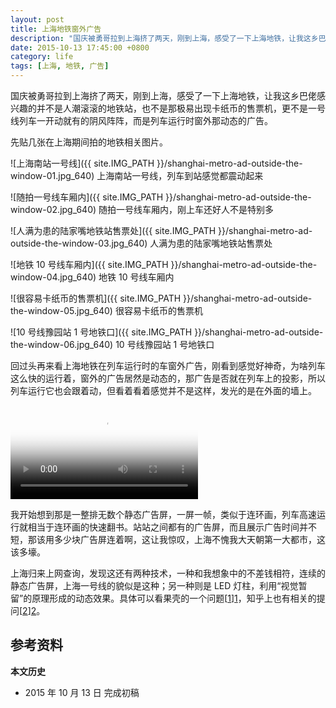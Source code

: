 ```yaml
---
layout: post
title: 上海地铁窗外广告
description: "国庆被勇哥拉到上海挤了两天，刚到上海，感受了一下上海地铁，让我这乡巴佬感兴趣的并不是人潮滚滚的地铁站，也不是那极易出现卡纸币的售票机，更不是一号线列车一开动就有的阴风阵阵，而是列车运行时窗外那动态的广告。"
date: 2015-10-13 17:45:00 +0800
category: life
tags: [上海, 地铁, 广告]
---
```


国庆被勇哥拉到上海挤了两天，刚到上海，感受了一下上海地铁，让我这乡巴佬感兴趣的并不是人潮滚滚的地铁站，也不是那极易出现卡纸币的售票机，更不是一号线列车一开动就有的阴风阵阵，而是列车运行时窗外那动态的广告。

先贴几张在上海期间拍的地铁相关图片。

![上海南站一号线]({{ site.IMG_PATH }}/shanghai-metro-ad-outside-the-window-01.jpg_640)
上海南站一号线，列车到站感觉都震动起来

![随拍一号线车厢内]({{ site.IMG_PATH }}/shanghai-metro-ad-outside-the-window-02.jpg_640)
随拍一号线车厢内，刚上车还好人不是特别多

![人满为患的陆家嘴地铁站售票处]({{ site.IMG_PATH }}/shanghai-metro-ad-outside-the-window-03.jpg_640)
人满为患的陆家嘴地铁站售票处

![地铁 10 号线车厢内]({{ site.IMG_PATH }}/shanghai-metro-ad-outside-the-window-04.jpg_640)
地铁 10 号线车厢内

![很容易卡纸币的售票机]({{ site.IMG_PATH }}/shanghai-metro-ad-outside-the-window-05.jpg_640)
很容易卡纸币的售票机

![10 号线豫园站 1 号地铁口]({{ site.IMG_PATH }}/shanghai-metro-ad-outside-the-window-06.jpg_640)
10 号线豫园站 1 号地铁口

回过头再来看上海地铁在列车运行时的车窗外广告，刚看到感觉好神奇，为啥列车这么快的运行着，窗外的广告居然是动态的，那广告是否就在列车上的投影，所以列车运行它也会跟着动，但看着看着感觉并不是这样，发光的是在外面的墙上。

<video class="video" poster="{{ site.IMG_PATH }}/shanghai-metro-ad-outside-the-window-01.mp4?vframe/jpg/offset/0" controls>
  <source src="{{ site.IMG_PATH }}/shanghai-metro-ad-outside-the-window-01.mp4" type="video/mp4" />
  <source src="{{ site.IMG_PATH }}/shanghai-metro-ad-outside-the-window-01.webm" type="video/webm" />
  <source src="{{ site.IMG_PATH }}/shanghai-metro-ad-outside-the-window-01.ogv" type="video/ogg" />
  <embed src="{{ site.IMG_PATH }}/flvplayer.swf" allowFullScreen="true" FlashVars="vcastr_file={{ site.IMG_PATH }}/shanghai-metro-ad-outside-the-window-01.flv&IsAutoPlay=0&IsContinue=1" quality="high" pluginspage="http://www.macromedia.com/go/getflashplayer" type="application/x-shockwave-flash" width="640" height="360"></embed>  
</video>

我开始想到那是一整排无数个静态广告屏，一屏一帧，类似于连环画，列车高速运行就相当于连环画的快速翻书。站站之间都有的广告屏，而且展示广告时间并不短，那该用多少块广告屏连着啊，这让我惊叹，上海不愧我大天朝第一大都市，这该多壕。

上海归来上网查询，发现这还有两种技术，一种和我想象中的不差钱相符，连续的静态广告屏，上海一号线的貌似是这种；另一种则是 LED 灯柱，利用“视觉暂留”的原理形成的动态效果。具体可以看果壳的一个问题[[1]][1]，知乎上也有相关的提问[[2]][2]。

## 参考资料

[1]: http://www.guokr.com/question/312981/ "地铁隧道里的广告是什么原理呢？ - 果壳问答"
[2]: http://www.zhihu.com/question/19796308 "地铁隧道里的动态广告是怎样实现的？ - 知乎"

**本文历史**

* 2015 年 10 月 13 日 完成初稿
